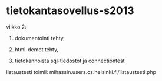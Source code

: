 tietokantasovellus-s2013
========================
viikko 2:
1. dokumentointi tehty,

2. html-demot tehty,

3. tietokannoista sql-tiedostot ja connectiontest

listaustesti toimii:
mihassin.users.cs.helsinki.fi/listaustesti.php
